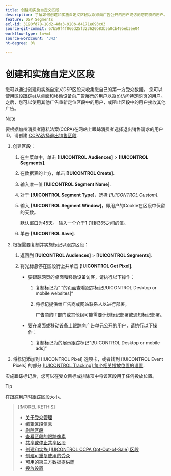 ```yaml
---
title: 创建和实施自定义区段
description: 了解如何创建和实施自定义区段以跟踪向广告公开的用户或访问您网页的用户。
feature: DSP Segments
exl-id: 3190fd78-18d2-4da3-920b-d4171e693c03
source-git-commit: 67b59f4f066d25f323620b83b5a0cb49beb3ee04
workflow-type: tm+mt
source-wordcount: '343'
ht-degree: 0%

---
```


# 创建和实施自定义区段

您可以通过创建和实施自定义DSP区段来收集您自己的第一方受众数据。 您可以使用区段跟踪a)从桌面和移动设备向广告展示的用户以及b)访问特定网页的用户。 之后，您可以使用其他广告重新定位区段中的用户，或阻止区段中的用户接收其他广告。

>[!NOTE]
>
>要根据加州消费者隐私法案(CCPA)在网站上跟踪消费者选择退出销售请求的用户ID，请创建 [CCPA选择退出销售区段](ccpa-opt-out-segment-create.md).

1. 创建区段：

   1. 在主菜单中，单击 **[!UICONTROL Audiences]** > **[!UICONTROL Segments]**.

   1. 在数据表的上方，单击 **[!UICONTROL Create]**.

   1. 输入唯一值 **[!UICONTROL Segment Name]**.

   1. 对于 **[!UICONTROL Segment Type]**，选择 *[!UICONTROL Custom]*.

   1. 输入 **[!UICONTROL Segment Window]**，即用户的Cookie在区段中保留的天数。

      默认窗口为45天。 输入一个介于1 (1)到365之间的值。

   1. 单击 **[!UICONTROL Save]**.

1. 根据需要复制并实施标记以跟踪区段：

   1. 返回到 **[!UICONTROL Audiences]** > **[!UICONTROL Segments]**.

   1. 将光标悬停在区段行上并单击 **[!UICONTROL Get Pixel]**.

      * 要跟踪网页的桌面和移动设备访客，请执行以下操作：

         1. 复制标记为“ ”的页面查看跟踪标记[!UICONTROL Desktop or mobile websites]“

         1. 将标记提供给广告商或网站联系人以进行部署。

            广告商的IT部门或其他组可能需要计划标记部署或通知标记部署。

      * 要在桌面或移动设备上跟踪向广告单元公开的用户，请执行以下操作：

         1. 复制标记为的展示跟踪标记&quot;[!UICONTROL Desktop or mobile ads]“

1. 将标记添加到 [!UICONTROL Pixel] 选项卡，或者转到 [!UICONTROL Event Pixels] 的部分 [[!UICONTROL Tracking] 每个相关投放位置的设置](/help/dsp/campaign-management/placements/placement-settings.md#placement-tracking).

实施跟踪标记后，您可以在受众目标或排除项中将该区段用于任何投放位置。

>[!TIP]
>
>在跟踪用户时跟踪区段大小。

>[!MORELIKETHIS]
>
>* [关于受众管理](audience-about.md)
>* [编辑区段信息](segment-edit.md)
>* [删除区段](segment-delete.md)
>* [查看区段的跟踪像素](segment-view-pixels.md)
>* [共享或停止共享区段](segment-share.md)
>* [创建和实施 [!UICONTROL CCPA Opt-Out-of-Sale] 区段](ccpa-opt-out-segment-create.md)
>* [创建可重复使用的受众](reusable-audience-create.md)
>* [可用的第三方数据提供商](third-party-data-providers.md)
>* [投放设置](/help/dsp/campaign-management/placements/placement-settings.md)
